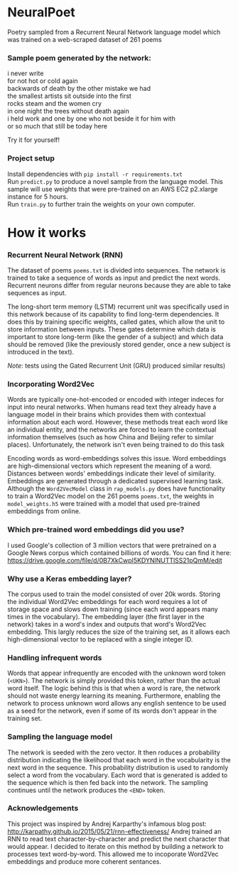 # NeuralPoet
Poetry sampled from a Recurrent Neural Network language model which was trained on a web-scraped dataset of 261 poems

### Sample poem generated by the network:
i never write<br>
for not hot or cold again<br>
backwards of death by the other mistake we had<br>
the smallest artists sit outside into the first<br>
rocks steam and the women cry<br>
in one night the trees without death again<br>
i held work and one by one who not beside it for him with<br>
or so much that still be today here<br>


Try it for yourself!


### Project setup
Install dependencies with `pip install -r requirements.txt`<br>
Run `predict.py` to produce a novel sample from the language model. This sample will use weights that were pre-trained on an AWS EC2 p2.xlarge instance for 5 hours.<br>
Run `train.py` to further train the weights on your own computer.


# How it works

### Recurrent Neural Network (RNN)
The dataset of poems `poems.txt` is divided into sequences. The network is trained to take a sequence of words as input and predict the next words. Recurrent neurons differ from regular neurons because they are able to take sequences as input.

The long-short term memory (LSTM) recurrent unit was specifically used in this network because of its capability to find long-term dependencies. It does this by training specific weights, called gates, which allow the unit to store information between inputs. These gates determine which data is important to store long-term (like the gender of a subject) and which data should be removed (like the previously stored gender, once a new subject is introduced in the text).  

*Note*: tests using the Gated Recurrent Unit (GRU) produced similar results)

### Incorporating Word2Vec
Words are typically one-hot-encoded or encoded with integer indeces for input into neural networks. When humans read text they already have a language model in their brains which provides them with contextual information about each word. However, these methods treat each word like an individual entity, and the networks are forced to learn the contextual information themselves (such as how China and Beijing refer to similar places). Unfortunately, the network isn't even being trained to do this task

Encoding words as word-embeddings solves this issue. Word embeddings are high-dimensional vectors which represent the meaning of a word. Distances between words' embeddings indicate their level of similarity. Embeddings are generated through a dedicated supervised learning task. Although the `Word2VecModel` class in `rap_models.py` does have functionality to train a Word2Vec model on the 261 poems `poems.txt`, the weights in `model_weights.h5` were trained with a model that used pre-trained embeddings from online.

### Which pre-trained word embeddings did you use?
I used Google's collection of 3 million vectors that were pretrained on a Google News corpus which contained billions of words. You can find it here: https://drive.google.com/file/d/0B7XkCwpI5KDYNlNUTTlSS21pQmM/edit

### Why use a Keras embedding layer?
The corpus used to train the model consisted of over 20k words. Storing the individual Word2Vec embeddings for each word requires a lot of storage space and slows down training (since each word appears many times in the vocabulary). The embedding layer (the first layer in the network) takes in a word's index and outputs that word's Word2Vec embedding. This largly reduces the size of the training set, as it allows each high-dimensional vector to be replaced with a single integer ID.

### Handling infrequent words
Words that appear infrequently are encoded with the unknown word token (`<UKN>`). The network is simply provided this token, rather than the actual word itself. The logic behind this is that when a word is rare, the network should not waste energy learning its meaning. Furthermore, enabling the network to process unknown word allows  any english sentence to be used as a seed for the network, even if some of its words don't appear in the training set.

### Sampling the language model
The network is seeded with the zero vector. It then roduces a probability distribution indicating the likelihood that each word in the vocabularity is the next word in the sequence. This probability distribution is used to randomly select a word from the vocabulary. Each word that is generated is added to the sequence which is then fed back into the network. The sampling continues until the network produces the `<END>` token.

### Acknowledgements
This project was inspired by Andrej Karparthy's infamous blog post: http://karpathy.github.io/2015/05/21/rnn-effectiveness/ 
Andrej trained an RNN to read text character-by-character and predict the next character that would appear. I decided to iterate on this method by building a network to processes text word-by-word. This allowed me to incoporate Word2Vec embeddings and produce more coherent sentances.